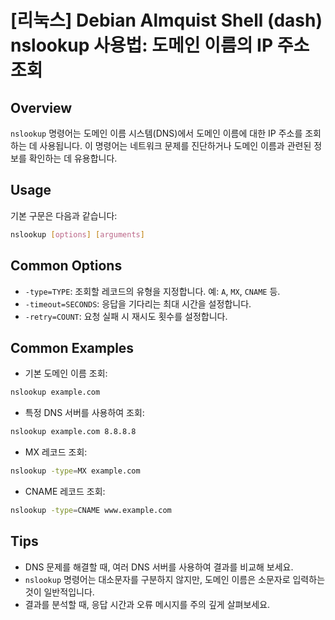 # [리눅스] Debian Almquist Shell (dash) nslookup 사용법: 도메인 이름의 IP 주소 조회

## Overview
`nslookup` 명령어는 도메인 이름 시스템(DNS)에서 도메인 이름에 대한 IP 주소를 조회하는 데 사용됩니다. 이 명령어는 네트워크 문제를 진단하거나 도메인 이름과 관련된 정보를 확인하는 데 유용합니다.

## Usage
기본 구문은 다음과 같습니다:
```bash
nslookup [options] [arguments]
```

## Common Options
- `-type=TYPE`: 조회할 레코드의 유형을 지정합니다. 예: `A`, `MX`, `CNAME` 등.
- `-timeout=SECONDS`: 응답을 기다리는 최대 시간을 설정합니다.
- `-retry=COUNT`: 요청 실패 시 재시도 횟수를 설정합니다.

## Common Examples
- 기본 도메인 이름 조회:
```bash
nslookup example.com
```

- 특정 DNS 서버를 사용하여 조회:
```bash
nslookup example.com 8.8.8.8
```

- MX 레코드 조회:
```bash
nslookup -type=MX example.com
```

- CNAME 레코드 조회:
```bash
nslookup -type=CNAME www.example.com
```

## Tips
- DNS 문제를 해결할 때, 여러 DNS 서버를 사용하여 결과를 비교해 보세요.
- `nslookup` 명령어는 대소문자를 구분하지 않지만, 도메인 이름은 소문자로 입력하는 것이 일반적입니다.
- 결과를 분석할 때, 응답 시간과 오류 메시지를 주의 깊게 살펴보세요.